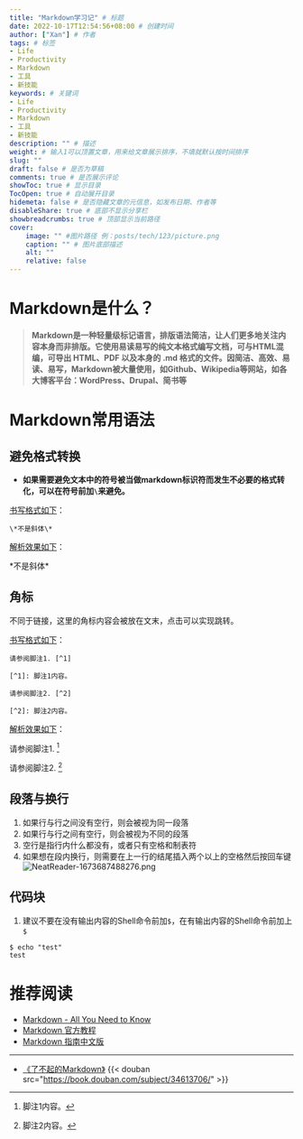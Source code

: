 ```yaml
---
title: "Markdown学习记" # 标题
date: 2022-10-17T12:54:56+08:00 # 创建时间
author: ["Xan"] # 作者
tags: # 标签
- Life
- Productivity
- Markdown
- 工具
- 新技能
keywords: # 关键词
- Life
- Productivity
- Markdown
- 工具
- 新技能
description: "" # 描述
weight: # 输入1可以顶置文章，用来给文章展示排序，不填就默认按时间排序
slug: ""
draft: false # 是否为草稿
comments: true # 是否展示评论
showToc: true # 显示目录
TocOpen: true # 自动展开目录
hidemeta: false # 是否隐藏文章的元信息，如发布日期、作者等
disableShare: true # 底部不显示分享栏
showbreadcrumbs: true # 顶部显示当前路径
cover:
    image: "" #图片路径 例：posts/tech/123/picture.png
    caption: "" # 图片底部描述
    alt: ""
    relative: false
---
```


# Markdown是什么？
> **Markdown是一种轻量级标记语言，排版语法简洁，让人们更多地关注内容本身而非排版。它使用易读易写的纯文本格式编写文档，可与HTML混编，可导出 HTML、PDF 以及本身的 .md 格式的文件。因简洁、高效、易读、易写，Markdown被大量使用，如Github、Wikipedia等网站，如各大博客平台：WordPress、Drupal、简书等**
# Markdown常用语法
## 避免格式转换
- **如果需要避免文本中的符号被当做markdown标识符而发生不必要的格式转化，可以在符号前加`\`来避免。**

<u>书写格式如下</u>：

```
\*不是斜体\*
```

<u>解析效果如下</u>：

\*不是斜体\*

## 角标
不同于链接，这里的角标内容会被放在文末，点击可以实现跳转。

<u>书写格式如下</u>：

```
请参阅脚注1. [^1]

[^1]: 脚注1内容。

请参阅脚注2. [^2]

[^2]: 脚注2内容。
```

<u>解析效果如下</u>：

请参阅脚注1. [^1]

[^1]: 脚注1内容。

请参阅脚注2. [^2]

[^2]: 脚注2内容。

## 段落与换行
1. 如果行与行之间没有空行，则会被视为同一段落
2. 如果行与行之间有空行，则会被视为不同的段落
3. 空行是指行内什么都没有，或者只有空格和制表符
4. 如果想在段内换行，则需要在上一行的结尾插入两个以上的空格然后按回车键
![NeatReader-1673687488276.png](https://bu.dusays.com/2023/01/14/63c271cd41342.png)
## 代码块
1. 建议不要在没有输出内容的Shell命令前加`$`，在有输出内容的Shell命令前加上`$`
```shell
$ echo "test"
test
```

# 推荐阅读
- [Markdown - All You Need to Know](http://haoeric.github.io/markdown-grammar/#fnref:1)
- [Markdown 官方教程](https://markdown.com.cn/)
- [Markdown 指南中文版](https://www.markdown.xyz/)
***
- [《了不起的Markdown》](https://book.douban.com/subject/34613706/)
{{< douban src="https://book.douban.com/subject/34613706/" >}}

